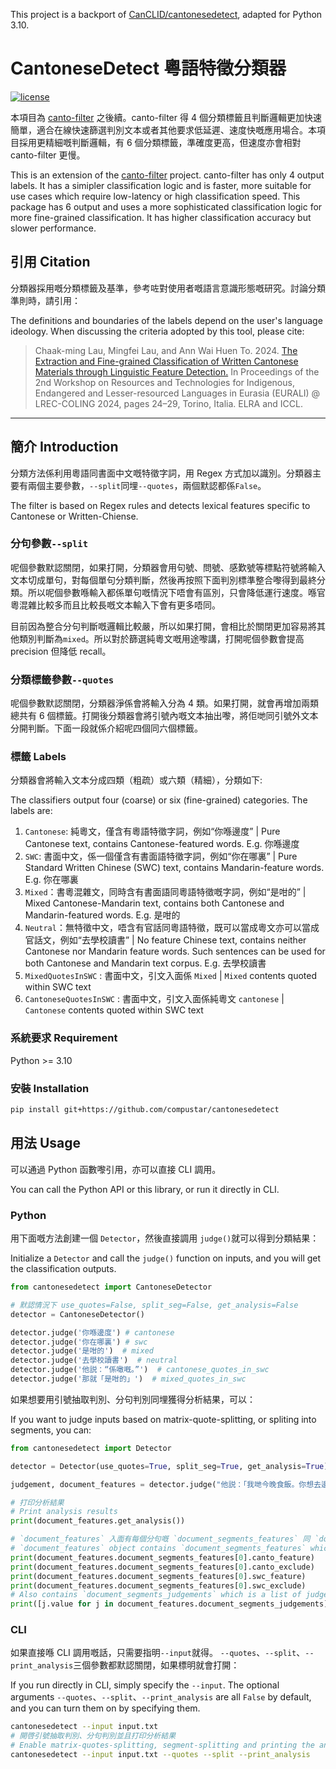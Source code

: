 This project is a backport of  [CanCLID/cantonesedetect](https://github.com/CanCLID/cantonesedetect), adapted for Python 3.10.

# CantoneseDetect 粵語特徵分類器

[![license](https://img.shields.io/github/license/DAVFoundation/captain-n3m0.svg?style=for-the-badge&color=)](https://github.com/DAVFoundation/captain-n3m0/blob/master/LICENSE)

本項目為 [canto-filter](https://github.com/CanCLID/canto-filter) 之後續。canto-filter 得 4 個分類標籤且判斷邏輯更加快速簡單，適合在線快速篩選判別文本或者其他要求低延遲、速度快嘅應用場合。本項目採用更精細嘅判斷邏輯，有 6 個分類標籤，準確度更高，但速度亦會相對 canto-filter 更慢。

This is an extension of the [canto-filter](https://github.com/CanCLID/canto-filter) project. canto-filter has only 4 output labels. It has a simipler classification logic and is faster, more suitable for use cases which require low-latency or high classification speed. This package has 6 output and uses a more sophisticated classification logic for more fine-grained classification. It has higher classification accuracy but slower performance.

## 引用 Citation

分類器採用嘅分類標籤及基準，參考咗對使用者嘅語言意識形態嘅研究。討論分類準則時，請引用：

The definitions and boundaries of the labels depend on the user's language ideology.
When discussing the criteria adopted by this tool, please cite:

> Chaak-ming Lau, Mingfei Lau, and Ann Wai Huen To. 2024.
> [The Extraction and Fine-grained Classification of Written Cantonese Materials through Linguistic Feature Detection.](https://aclanthology.org/2024.eurali-1.4/)
> In Proceedings of the 2nd Workshop on Resources and Technologies for Indigenous, Endangered and Lesser-resourced Languages in Eurasia (EURALI)
> @ LREC-COLING 2024, pages 24–29, Torino, Italia. ELRA and ICCL.

---

## 簡介 Introduction

分類方法係利用粵語同書面中文嘅特徵字詞，用 Regex 方式加以識別。分類器主要有兩個主要參數，`--split`同埋`--quotes`，兩個默認都係`False`。

The filter is based on Regex rules and detects lexical features specific to Cantonese or Written-Chiense.

### 分句參數`--split`

呢個參數默認關閉，如果打開，分類器會用句號、問號、感歎號等標點符號將輸入文本切成單句，對每個單句分類判斷，然後再按照下面判別標準整合嚟得到最終分類。所以呢個參數喺輸入都係單句嘅情況下唔會有區別，只會降低運行速度。喺官粵混雜比較多而且比較長嘅文本輸入下會有更多唔同。

目前因為整合分句判斷嘅邏輯比較嚴，所以如果打開，會相比於關閉更加容易將其他類別判斷為`mixed`。所以對於篩選純粵文嘅用途嚟講，打開呢個參數會提高 precision 但降低 recall。

### 分類標籤參數`--quotes`

呢個參數默認關閉，分類器淨係會將輸入分為 4 類。如果打開，就會再增加兩類總共有 6 個標籤。打開後分類器會將引號內嘅文本抽出嚟，將佢哋同引號外文本分開判斷。下面一段就係介紹呢四個同六個標籤。

### 標籤 Labels

分類器會將輸入文本分成四類（粗疏）或六類（精細），分類如下:

The classifiers output four (coarse) or six (fine-grained) categories. The labels are:

1. `Cantonese`: 純粵文，僅含有粵語特徵字詞，例如“你喺邊度” | Pure Cantonese text, contains Cantonese-featured words. E.g. 你喺邊度
1. `SWC`: 書面中文，係一個僅含有書面語特徵字詞，例如“你在哪裏” | Pure Standard Written Chinese (SWC) text, contains Mandarin-feature words. E.g. 你在哪裏
1. `Mixed`：書粵混雜文，同時含有書面語同粵語特徵嘅字詞，例如“是咁的” | Mixed Cantonese-Mandarin text, contains both Cantonese and Mandarin-featured words. E.g. 是咁的
1. `Neutral`：無特徵中文，唔含有官話同粵語特徵，既可以當成粵文亦可以當成官話文，例如“去學校讀書” | No feature Chinese text, contains neither Cantonese nor Mandarin feature words. Such sentences can be used for both Cantonese and Mandarin text corpus. E.g. 去學校讀書
1. `MixedQuotesInSWC` : 書面中文，引文入面係 `Mixed` | `Mixed` contents quoted within SWC text
1. `CantoneseQuotesInSWC` : 書面中文，引文入面係純粵文 `cantonese` | `Cantonese` contents quoted within SWC text

### 系統要求 Requirement

Python >= 3.10

### 安裝 Installation

```bash
pip install git+https://github.com/compustar/cantonesedetect
```

## 用法 Usage

可以通過 Python 函數嚟引用，亦可以直接 CLI 調用。

You can call the Python API or this library, or run it directly in CLI.

### Python

用下面嘅方法創建一個 `Detector`，然後直接調用 `judge()`就可以得到分類結果：

Initialize a `Detector` and call the `judge()` function on inputs, and you will get the classification outputs.

```python
from cantonesedetect import CantoneseDetector

# 默認情況下 use_quotes=False, split_seg=False, get_analysis=False
detector = CantoneseDetector()

detector.judge('你喺邊度') # cantonese
detector.judge('你在哪裏') # swc
detector.judge('是咁的')  # mixed
detector.judge('去學校讀書')  # neutral
detector.judge('他説：“係噉嘅。”')  # cantonese_quotes_in_swc
detector.judge('那就「是咁的」')  # mixed_quotes_in_swc
```

如果想要用引號抽取判別、分句判別同埋獲得分析結果，可以：

If you want to judge inputs based on matrix-quote-splitting, or spliting into segments, you can:

```python
from cantonesedetect import Detector

detector = Detector(use_quotes=True, split_seg=True, get_analysis=True)

judgement, document_features = detector.judge("他説：「我哋今晚食飯。你想去邊度食？」")

# 打印分析結果
# Print analysis results
print(document_features.get_analysis())

# `document_features` 入面有每個分句嘅 `document_segments_features` 同 `document_segments_judgements`
# `document_features` object contains `document_segments_features` which is a list of segment features
print(document_features.document_segments_features[0].canto_feature)
print(document_features.document_segments_features[0].canto_exclude)
print(document_features.document_segments_features[0].swc_feature)
print(document_features.document_segments_features[0].swc_exclude)
# Also contains `document_segments_judgements` which is a list of judgements of the segments
print([j.value for j in document_features.document_segments_judgements])
```

### CLI

如果直接喺 CLI 調用嘅話，只需要指明`--input`就得。 `--quotes`、`--split`、`--print_analysis`三個參數都默認關閉，如果標明就會打開：

If you run directly in CLI, simply specify the `--input`. The optional arguments `--quotes`、`--split`、`--print_analysis` are all `False` by default, and you can turn them on by specifying them.

```bash
cantonesedetect --input input.txt
# 開啓引號抽取判別、分句判別並且打印分析結果
# Enable matrix-quotes-splitting, segment-splitting and printing the analysis.
cantonesedetect --input input.txt --quotes --split --print_analysis
```
